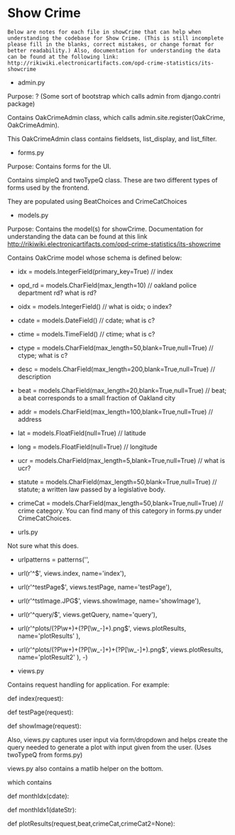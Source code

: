 Show Crime
==========

`Below are notes for each file in showCrime that can help when understanding the codebase for Show Crime. (This is still incomplete please fill in the blanks, correct mistakes, or change format for better readability.)
 Also, documentation for understanding the data can be found at the following link: http://rikiwiki.electronicartifacts.com/opd-crime-statistics/its-showcrime
`

- admin.py

Purpose: ? (Some sort of bootstrap which calls admin from django.contri package)

Contains OakCrimeAdmin class, which calls admin.site.register(OakCrime, OakCrimeAdmin).

This OakCrimeAdmin class contains fieldsets, list_display, and list_filter.

- forms.py

Purpose: Contains forms for the UI.

Contains simpleQ and twoTypeQ class. These are two different types of forms used by the frontend.

They are populated using BeatChoices and CrimeCatChoices

- models.py

Purpose: Contains the model(s) for showCrime. Documentation for understanding the data can be found at this link http://rikiwiki.electronicartifacts.com/opd-crime-statistics/its-showcrime

Contains OakCrime model whose schema is defined below:

- idx = models.IntegerField(primary_key=True) // index
- opd_rd = models.CharField(max_length=10) // oakland police department rd? what is rd?
- oidx = models.IntegerField() // what is oidx; o index?
- cdate = models.DateField() // cdate; what is c?
- ctime = models.TimeField() // ctime; what is c?
- ctype = models.CharField(max_length=50,blank=True,null=True) // ctype; what is c?
- desc = models.CharField(max_length=200,blank=True,null=True) // description
- beat = models.CharField(max_length=20,blank=True,null=True) // beat; a beat corresponds to a small fraction of Oakland city
- addr = models.CharField(max_length=100,blank=True,null=True) // address 
- lat = models.FloatField(null=True) // latitude
- long = models.FloatField(null=True) // longitude
- ucr = models.CharField(max_length=5,blank=True,null=True) // what is ucr?
- statute = models.CharField(max_length=50,blank=True,null=True) // statute; a written law passed by a legislative body.
- crimeCat = models.CharField(max_length=50,blank=True,null=True) // crime category. You can find many of this category in forms.py under CrimeCatChoices.

- urls.py

Not sure what this does.

- urlpatterns = patterns('',
- url(r'^$', views.index, name='index'),
- url(r'^testPage$', views.testPage, name='testPage'),
- url(r'^tstImage.JPG$', views.showImage, name='showImage'),
- url(r'^query/$', views.getQuery, name='query'),
- url(r'^plots/(?P<beat>\w+)\+(?P<crimeCat>[\w_-]+).png$', views.plotResults, name='plotResults' ),
- url(r'^plots/(?P<beat>\w+)\+(?P<crimeCat>[\w_-]+)\+(?P<crimeCat2>[\w_-]+).png$', views.plotResults, name='plotResult2' ),
-)

- views.py

Contains request handling for application. For example:

def index(request):

def testPage(request):

def showImage(request):

Also, views.py captures user input via form/dropdown and helps create the query needed to generate a plot with
input given from the user. (Uses twoTypeQ from forms.py)


views.py also contains a matlib helper on the bottom.

which contains 

def monthIdx(cdate):

def monthIdx1(dateStr):

def plotResults(request,beat,crimeCat,crimeCat2=None):








